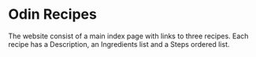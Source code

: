 # Odin Recipes
The website consist of a main index page with links to three recipes. Each recipe has a Description, an Ingredients list and a Steps ordered list.
